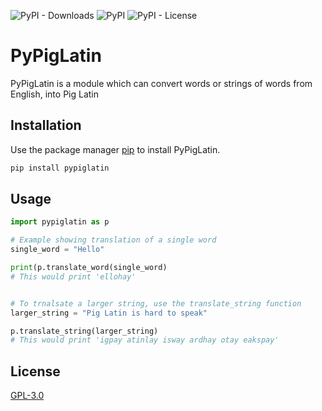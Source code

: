 ![PyPI - Downloads](https://img.shields.io/pypi/dm/pypiglatin?style=for-the-badge)
![PyPI](https://img.shields.io/pypi/v/pypiglatin?style=for-the-badge)
![PyPI - License](https://img.shields.io/pypi/l/pypiglatin?style=for-the-badge)

# PyPigLatin

PyPigLatin is a module which can convert words or strings of words from English, into Pig Latin

## Installation

Use the package manager [pip](https://pip.pypa.io/en/stable/) to install PyPigLatin.

```bash
pip install pypiglatin
```

## Usage

```python
import pypiglatin as p

# Example showing translation of a single word
single_word = "Hello"

print(p.translate_word(single_word)
# This would print 'ellohay'


# To trnalsate a larger string, use the translate_string function
larger_string = "Pig Latin is hard to speak"

p.translate_string(larger_string)
# This would print 'igpay atinlay isway ardhay otay eakspay'
```

## License

[GPL-3.0](https://www.gnu.org/licenses/gpl-3.0.en.html)